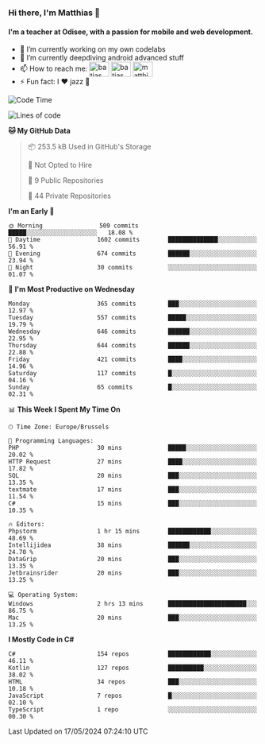 ### Hi there, I'm Matthias 👋

#### I'm a teacher at Odisee, with a passion for mobile and web development.

- 🔭 I’m currently working on my own codelabs
- 🌱 I’m currently deepdiving android advanced stuff
- 📫 How to reach me: <a href="https://dev.to/batjas" target="_blank"><img align="center" src="https://raw.githubusercontent.com/rahuldkjain/github-profile-readme-generator/master/src/images/icons/Social/devto.svg" alt="batjas" height="30" width="40" /></a>
<a href="https://twitter.com/batjas" target="_blank"><img align="center" src="https://raw.githubusercontent.com/rahuldkjain/github-profile-readme-generator/master/src/images/icons/Social/twitter.svg" alt="batjas" height="30" width="40" /></a>
<a href="https://linkedin.com/in/matthiasdruwé" target="_blank"><img align="center" src="https://raw.githubusercontent.com/rahuldkjain/github-profile-readme-generator/master/src/images/icons/Social/linked-in-alt.svg" alt="matthiasdruwé" height="30" width="40" /></a>
- ⚡ Fun fact: I ❤ jazz 🎷


<!--START_SECTION:waka-->
![Code Time](http://img.shields.io/badge/Code%20Time-1%2C200%20hrs%2013%20mins-blue)

![Lines of code](https://img.shields.io/badge/From%20Hello%20World%20I%27ve%20Written-4.4%20million%20lines%20of%20code-blue)

**🐱 My GitHub Data** 

> 📦 253.5 kB Used in GitHub's Storage 
 > 
> 🚫 Not Opted to Hire
 > 
> 📜 9 Public Repositories 
 > 
> 🔑 44 Private Repositories 
 > 
**I'm an Early 🐤** 

```text
🌞 Morning                509 commits         █████░░░░░░░░░░░░░░░░░░░░   18.08 % 
🌆 Daytime                1602 commits        ██████████████░░░░░░░░░░░   56.91 % 
🌃 Evening                674 commits         ██████░░░░░░░░░░░░░░░░░░░   23.94 % 
🌙 Night                  30 commits          ░░░░░░░░░░░░░░░░░░░░░░░░░   01.07 % 
```
📅 **I'm Most Productive on Wednesday** 

```text
Monday                   365 commits         ███░░░░░░░░░░░░░░░░░░░░░░   12.97 % 
Tuesday                  557 commits         █████░░░░░░░░░░░░░░░░░░░░   19.79 % 
Wednesday                646 commits         ██████░░░░░░░░░░░░░░░░░░░   22.95 % 
Thursday                 644 commits         ██████░░░░░░░░░░░░░░░░░░░   22.88 % 
Friday                   421 commits         ████░░░░░░░░░░░░░░░░░░░░░   14.96 % 
Saturday                 117 commits         █░░░░░░░░░░░░░░░░░░░░░░░░   04.16 % 
Sunday                   65 commits          █░░░░░░░░░░░░░░░░░░░░░░░░   02.31 % 
```


📊 **This Week I Spent My Time On** 

```text
🕑︎ Time Zone: Europe/Brussels

💬 Programming Languages: 
PHP                      30 mins             █████░░░░░░░░░░░░░░░░░░░░   20.02 % 
HTTP Request             27 mins             ████░░░░░░░░░░░░░░░░░░░░░   17.82 % 
SQL                      20 mins             ███░░░░░░░░░░░░░░░░░░░░░░   13.35 % 
textmate                 17 mins             ███░░░░░░░░░░░░░░░░░░░░░░   11.54 % 
C#                       15 mins             ███░░░░░░░░░░░░░░░░░░░░░░   10.35 % 

🔥 Editors: 
Phpstorm                 1 hr 15 mins        ████████████░░░░░░░░░░░░░   48.69 % 
Intellijidea             38 mins             ██████░░░░░░░░░░░░░░░░░░░   24.70 % 
DataGrip                 20 mins             ███░░░░░░░░░░░░░░░░░░░░░░   13.35 % 
Jetbrainsrider           20 mins             ███░░░░░░░░░░░░░░░░░░░░░░   13.25 % 

💻 Operating System: 
Windows                  2 hrs 13 mins       ██████████████████████░░░   86.75 % 
Mac                      20 mins             ███░░░░░░░░░░░░░░░░░░░░░░   13.25 % 
```

**I Mostly Code in C#** 

```text
C#                       154 repos           ████████████░░░░░░░░░░░░░   46.11 % 
Kotlin                   127 repos           ██████████░░░░░░░░░░░░░░░   38.02 % 
HTML                     34 repos            ███░░░░░░░░░░░░░░░░░░░░░░   10.18 % 
JavaScript               7 repos             █░░░░░░░░░░░░░░░░░░░░░░░░   02.10 % 
TypeScript               1 repo              ░░░░░░░░░░░░░░░░░░░░░░░░░   00.30 % 
```




 Last Updated on 17/05/2024 07:24:10 UTC
<!--END_SECTION:waka-->
